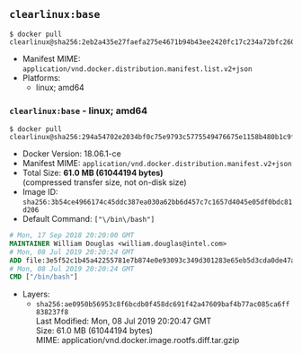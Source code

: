 ## `clearlinux:base`

```console
$ docker pull clearlinux@sha256:2eb2a435e27faefa275e4671b94b43ee2420fc17c234a72bfc260d7ca6cccd83
```

-	Manifest MIME: `application/vnd.docker.distribution.manifest.list.v2+json`
-	Platforms:
	-	linux; amd64

### `clearlinux:base` - linux; amd64

```console
$ docker pull clearlinux@sha256:294a54702e2034bf0c75e9793c5775549476675e1158b480b1c9fc3acc0f9198
```

-	Docker Version: 18.06.1-ce
-	Manifest MIME: `application/vnd.docker.distribution.manifest.v2+json`
-	Total Size: **61.0 MB (61044194 bytes)**  
	(compressed transfer size, not on-disk size)
-	Image ID: `sha256:3b54ce4966174c45ddc387ea030a62bb6d457c7c1657d4045e05df0bdc81d206`
-	Default Command: `["\/bin\/bash"]`

```dockerfile
# Mon, 17 Sep 2018 20:20:00 GMT
MAINTAINER William Douglas <william.douglas@intel.com>
# Mon, 08 Jul 2019 20:20:24 GMT
ADD file:3e5f52c1b45a42255781e7b874e0e93093c349d301283e65eb5d3cda0de47afc in / 
# Mon, 08 Jul 2019 20:20:24 GMT
CMD ["/bin/bash"]
```

-	Layers:
	-	`sha256:ae0950b56953c8f6bcdb0f458dc691f42a47609baf4b77ac085ca6ff838237f8`  
		Last Modified: Mon, 08 Jul 2019 20:20:47 GMT  
		Size: 61.0 MB (61044194 bytes)  
		MIME: application/vnd.docker.image.rootfs.diff.tar.gzip
